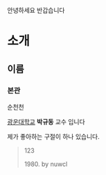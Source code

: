 안녕하세요 
반갑습니다
# 소개

## 이름

### 본관

순천천

[광운대학교](https://www.kw.ac.kr) **박규동** 교수
입니다

제가 좋아하는 구절이 하나 있습니다.

>123  
>
>1980\. by nuwcl
